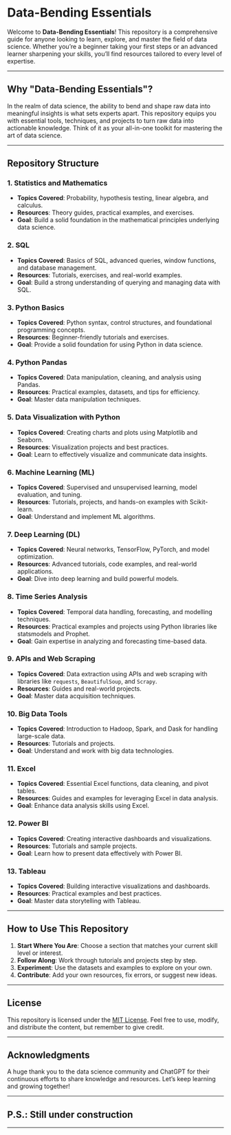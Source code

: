 # Data-Bending Essentials

Welcome to **Data-Bending Essentials**! This repository is a comprehensive guide for anyone looking to learn, explore, and master the field of data science. Whether you’re a beginner taking your first steps or an advanced learner sharpening your skills, you’ll find resources tailored to every level of expertise.

---

## Why "Data-Bending Essentials"?

In the realm of data science, the ability to bend and shape raw data into meaningful insights is what sets experts apart. This repository equips you with essential tools, techniques, and projects to turn raw data into actionable knowledge. Think of it as your all-in-one toolkit for mastering the art of data science.

---

## Repository Structure

### 1. **Statistics and Mathematics**
   - **Topics Covered**: Probability, hypothesis testing, linear algebra, and calculus.  
   - **Resources**: Theory guides, practical examples, and exercises.  
   - **Goal**: Build a solid foundation in the mathematical principles underlying data science.

### 2. **SQL**
   - **Topics Covered**: Basics of SQL, advanced queries, window functions, and database management.  
   - **Resources**: Tutorials, exercises, and real-world examples.  
   - **Goal**: Build a strong understanding of querying and managing data with SQL.

### 3. **Python Basics**
   - **Topics Covered**: Python syntax, control structures, and foundational programming concepts.  
   - **Resources**: Beginner-friendly tutorials and exercises.  
   - **Goal**: Provide a solid foundation for using Python in data science.

### 4. **Python Pandas**
   - **Topics Covered**: Data manipulation, cleaning, and analysis using Pandas.  
   - **Resources**: Practical examples, datasets, and tips for efficiency.  
   - **Goal**: Master data manipulation techniques.

### 5. **Data Visualization with Python**
   - **Topics Covered**: Creating charts and plots using Matplotlib and Seaborn.  
   - **Resources**: Visualization projects and best practices.  
   - **Goal**: Learn to effectively visualize and communicate data insights.

### 6. **Machine Learning (ML)**
   - **Topics Covered**: Supervised and unsupervised learning, model evaluation, and tuning.  
   - **Resources**: Tutorials, projects, and hands-on examples with Scikit-learn.  
   - **Goal**: Understand and implement ML algorithms.

### 7. **Deep Learning (DL)**
   - **Topics Covered**: Neural networks, TensorFlow, PyTorch, and model optimization.  
   - **Resources**: Advanced tutorials, code examples, and real-world applications.  
   - **Goal**: Dive into deep learning and build powerful models.

### 8. **Time Series Analysis**
   - **Topics Covered**: Temporal data handling, forecasting, and modelling techniques.  
   - **Resources**: Practical examples and projects using Python libraries like statsmodels and Prophet.  
   - **Goal**: Gain expertise in analyzing and forecasting time-based data.

### 9. **APIs and Web Scraping**
   - **Topics Covered**: Data extraction using APIs and web scraping with libraries like `requests`, `BeautifulSoup`, and `Scrapy`.  
   - **Resources**: Guides and real-world projects.  
   - **Goal**: Master data acquisition techniques.

### 10. **Big Data Tools**
   - **Topics Covered**: Introduction to Hadoop, Spark, and Dask for handling large-scale data.  
   - **Resources**: Tutorials and projects.  
   - **Goal**: Understand and work with big data technologies.

### 11. **Excel**
   - **Topics Covered**: Essential Excel functions, data cleaning, and pivot tables.  
   - **Resources**: Guides and examples for leveraging Excel in data analysis.  
   - **Goal**: Enhance data analysis skills using Excel.

### 12. **Power BI**
   - **Topics Covered**: Creating interactive dashboards and visualizations.  
   - **Resources**: Tutorials and sample projects.  
   - **Goal**: Learn how to present data effectively with Power BI.

### 13. **Tableau**
   - **Topics Covered**: Building interactive visualizations and dashboards.  
   - **Resources**: Practical examples and best practices.  
   - **Goal**: Master data storytelling with Tableau.

---

## How to Use This Repository
1. **Start Where You Are**: Choose a section that matches your current skill level or interest.
2. **Follow Along**: Work through tutorials and projects step by step.
3. **Experiment**: Use the datasets and examples to explore on your own.
4. **Contribute**: Add your own resources, fix errors, or suggest new ideas.

---

## License
This repository is licensed under the [MIT License](LICENSE). Feel free to use, modify, and distribute the content, but remember to give credit.

---

## Acknowledgments
A huge thank you to the data science community and ChatGPT for their continuous efforts to share knowledge and resources. Let’s keep learning and growing together!

---
## P.S.: Still under construction
---
